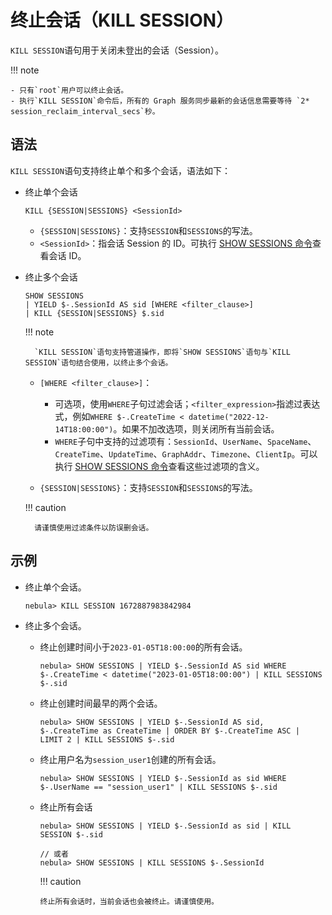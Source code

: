 # 终止会话（KILL SESSION）

`KILL SESSION`语句用于关闭未登出的会话（Session）。

!!! note

    - 只有`root`用户可以终止会话。
    - 执行`KILL SESSION`命令后，所有的 Graph 服务同步最新的会话信息需要等待 `2* session_reclaim_interval_secs`秒。

## 语法

`KILL SESSION`语句支持终止单个和多个会话，语法如下：

- 终止单个会话
  
  ```
  KILL {SESSION|SESSIONS} <SessionId>
  ```
  
  - `{SESSION|SESSIONS}`：支持`SESSION`和`SESSIONS`的写法。
  - `<SessionId>`：指会话 Session 的 ID。可执行 [SHOW SESSIONS 命令](../../3.ngql-guide/7.general-query-statements/6.show/17.show-sessions.md)查看会话 ID。


- 终止多个会话

  ```
  SHOW SESSIONS 
  | YIELD $-.SessionId AS sid [WHERE <filter_clause>]
  | KILL {SESSION|SESSIONS} $.sid
  ```

  !!! note
          
        `KILL SESSION`语句支持管道操作，即将`SHOW SESSIONS`语句与`KILL SESSION`语句结合使用，以终止多个会话。

  - `[WHERE <filter_clause>]`：
    - 可选项，使用`WHERE`子句过滤会话；`<filter_expression>`指滤过表达式，例如`WHERE $-.CreateTime < datetime("2022-12-14T18:00:00")`。如果不加改选项，则关闭所有当前会话。
    - `WHERE`子句中支持的过滤项有：`SessionId`、`UserName`、`SpaceName`、`CreateTime`、`UpdateTime`、`GraphAddr`、`Timezone`、`ClientIp`。可以执行 [SHOW SESSIONS 命令](../../3.ngql-guide/7.general-query-statements/6.show/17.show-sessions.md)查看这些过滤项的含义。
      
  - `{SESSION|SESSIONS}`：支持`SESSION`和`SESSIONS`的写法。

  !!! caution

        请谨慎使用过滤条件以防误删会话。


## 示例

- 终止单个会话。
   
  ```
  nebula> KILL SESSION 1672887983842984 
  ```

- 终止多个会话。

  - 终止创建时间小于`2023-01-05T18:00:00`的所有会话。
    ```
    nebula> SHOW SESSIONS | YIELD $-.SessionId AS sid WHERE $-.CreateTime < datetime("2023-01-05T18:00:00") | KILL SESSIONS $-.sid
    ```

  - 终止创建时间最早的两个会话。
    ```
    nebula> SHOW SESSIONS | YIELD $-.SessionId AS sid, $-.CreateTime as CreateTime | ORDER BY $-.CreateTime ASC | LIMIT 2 | KILL SESSIONS $-.sid
    ```

  - 终止用户名为`session_user1`创建的所有会话。
    ```
    nebula> SHOW SESSIONS | YIELD $-.SessionId as sid WHERE $-.UserName == "session_user1" | KILL SESSIONS $-.sid
    ```

  - 终止所有会话
    ```
    nebula> SHOW SESSIONS | YIELD $-.SessionId as sid | KILL SESSION $-.sid

    // 或者
    nebula> SHOW SESSIONS | KILL SESSIONS $-.SessionId
    ```
    
    !!! caution
        
        终止所有会话时，当前会话也会被终止。请谨慎使用。


